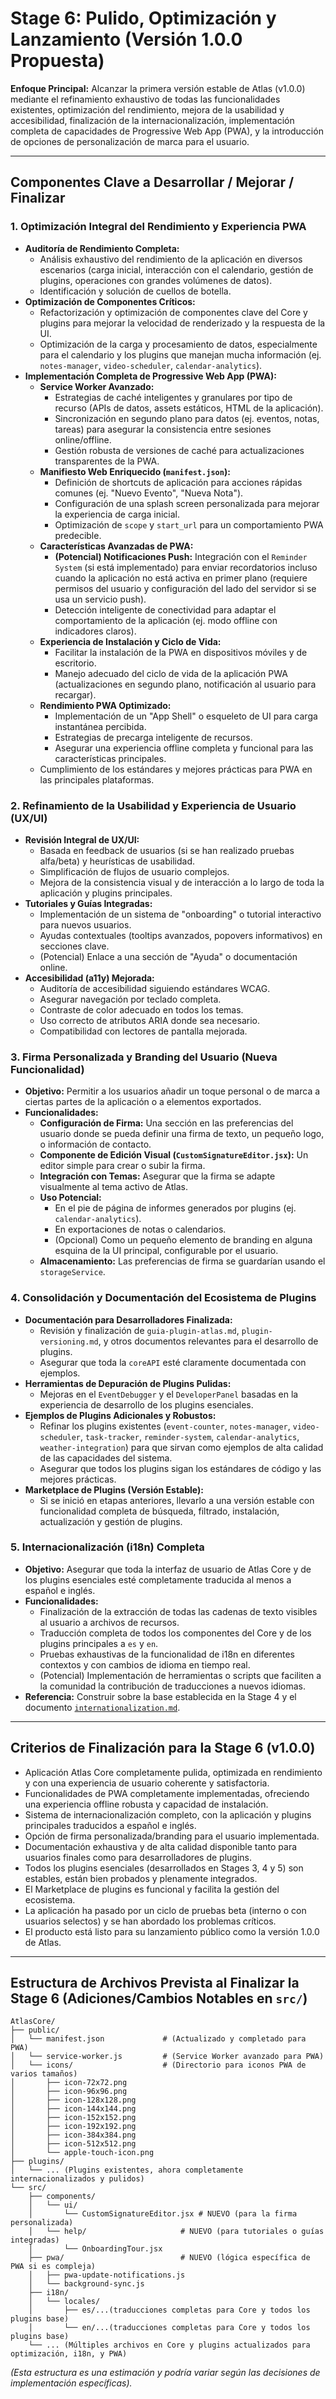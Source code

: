 # Stage 6: Pulido, Optimización y Lanzamiento (Versión 1.0.0 Propuesta)

**Enfoque Principal:** Alcanzar la primera versión estable de Atlas (v1.0.0) mediante el refinamiento exhaustivo de todas las funcionalidades existentes, optimización del rendimiento, mejora de la usabilidad y accesibilidad, finalización de la internacionalización, implementación completa de capacidades de Progressive Web App (PWA), y la introducción de opciones de personalización de marca para el usuario.

---

## Componentes Clave a Desarrollar / Mejorar / Finalizar

### 1. Optimización Integral del Rendimiento y Experiencia PWA

- **Auditoría de Rendimiento Completa:**
  - Análisis exhaustivo del rendimiento de la aplicación en diversos escenarios (carga inicial, interacción con el calendario, gestión de plugins, operaciones con grandes volúmenes de datos).
  - Identificación y solución de cuellos de botella.
- **Optimización de Componentes Críticos:**
  - Refactorización y optimización de componentes clave del Core y plugins para mejorar la velocidad de renderizado y la respuesta de la UI.
  - Optimización de la carga y procesamiento de datos, especialmente para el calendario y los plugins que manejan mucha información (ej. `notes-manager`, `video-scheduler`, `calendar-analytics`).
- **Implementación Completa de Progressive Web App (PWA):**
  - **Service Worker Avanzado:**
    - Estrategias de caché inteligentes y granulares por tipo de recurso (APIs de datos, assets estáticos, HTML de la aplicación).
    - Sincronización en segundo plano para datos (ej. eventos, notas, tareas) para asegurar la consistencia entre sesiones online/offline.
    - Gestión robusta de versiones de caché para actualizaciones transparentes de la PWA.
  - **Manifiesto Web Enriquecido (`manifest.json`):**
    - Definición de shortcuts de aplicación para acciones rápidas comunes (ej. "Nuevo Evento", "Nueva Nota").
    - Configuración de una splash screen personalizada para mejorar la experiencia de carga inicial.
    - Optimización de `scope` y `start_url` para un comportamiento PWA predecible.
  - **Características Avanzadas de PWA:**
    - **(Potencial) Notificaciones Push:** Integración con el `Reminder System` (si está implementado) para enviar recordatorios incluso cuando la aplicación no está activa en primer plano (requiere permisos del usuario y configuración del lado del servidor si se usa un servicio push).
    - Detección inteligente de conectividad para adaptar el comportamiento de la aplicación (ej. modo offline con indicadores claros).
  - **Experiencia de Instalación y Ciclo de Vida:**
    - Facilitar la instalación de la PWA en dispositivos móviles y de escritorio.
    - Manejo adecuado del ciclo de vida de la aplicación PWA (actualizaciones en segundo plano, notificación al usuario para recargar).
  - **Rendimiento PWA Optimizado:**
    - Implementación de un "App Shell" o esqueleto de UI para carga instantánea percibida.
    - Estrategias de precarga inteligente de recursos.
    - Asegurar una experiencia offline completa y funcional para las características principales.
  - Cumplimiento de los estándares y mejores prácticas para PWA en las principales plataformas.

### 2. Refinamiento de la Usabilidad y Experiencia de Usuario (UX/UI)

- **Revisión Integral de UX/UI:**
  - Basada en feedback de usuarios (si se han realizado pruebas alfa/beta) y heurísticas de usabilidad.
  - Simplificación de flujos de usuario complejos.
  - Mejora de la consistencia visual y de interacción a lo largo de toda la aplicación y plugins principales.
- **Tutoriales y Guías Integradas:**
  - Implementación de un sistema de "onboarding" o tutorial interactivo para nuevos usuarios.
  - Ayudas contextuales (tooltips avanzados, popovers informativos) en secciones clave.
  - (Potencial) Enlace a una sección de "Ayuda" o documentación online.
- **Accesibilidad (a11y) Mejorada:**
  - Auditoría de accesibilidad siguiendo estándares WCAG.
  - Asegurar navegación por teclado completa.
  - Contraste de color adecuado en todos los temas.
  - Uso correcto de atributos ARIA donde sea necesario.
  - Compatibilidad con lectores de pantalla mejorada.

### 3. Firma Personalizada y Branding del Usuario (Nueva Funcionalidad)

- **Objetivo:** Permitir a los usuarios añadir un toque personal o de marca a ciertas partes de la aplicación o a elementos exportados.
- **Funcionalidades:**
  - **Configuración de Firma:** Una sección en las preferencias del usuario donde se pueda definir una firma de texto, un pequeño logo, o información de contacto.
  - **Componente de Edición Visual (`CustomSignatureEditor.jsx`):** Un editor simple para crear o subir la firma.
  - **Integración con Temas:** Asegurar que la firma se adapte visualmente al tema activo de Atlas.
  - **Uso Potencial:**
    - En el pie de página de informes generados por plugins (ej. `calendar-analytics`).
    - En exportaciones de notas o calendarios.
    - (Opcional) Como un pequeño elemento de branding en alguna esquina de la UI principal, configurable por el usuario.
  - **Almacenamiento:** Las preferencias de firma se guardarían usando el `storageService`.

### 4. Consolidación y Documentación del Ecosistema de Plugins

- **Documentación para Desarrolladores Finalizada:**
  - Revisión y finalización de `guia-plugin-atlas.md`, `plugin-versioning.md`, y otros documentos relevantes para el desarrollo de plugins.
  - Asegurar que toda la `coreAPI` esté claramente documentada con ejemplos.
- **Herramientas de Depuración de Plugins Pulidas:**
  - Mejoras en el `EventDebugger` y el `DeveloperPanel` basadas en la experiencia de desarrollo de los plugins esenciales.
- **Ejemplos de Plugins Adicionales y Robustos:**
  - Refinar los plugins existentes (`event-counter`, `notes-manager`, `video-scheduler`, `task-tracker`, `reminder-system`, `calendar-analytics`, `weather-integration`) para que sirvan como ejemplos de alta calidad de las capacidades del sistema.
  - Asegurar que todos los plugins sigan los estándares de código y las mejores prácticas.
- **Marketplace de Plugins (Versión Estable):**
  - Si se inició en etapas anteriores, llevarlo a una versión estable con funcionalidad completa de búsqueda, filtrado, instalación, actualización y gestión de plugins.

### 5. Internacionalización (i18n) Completa

- **Objetivo:** Asegurar que toda la interfaz de usuario de Atlas Core y de los plugins esenciales esté completamente traducida al menos a español e inglés.
- **Funcionalidades:**
  - Finalización de la extracción de todas las cadenas de texto visibles al usuario a archivos de recursos.
  - Traducción completa de todos los componentes del Core y de los plugins principales a `es` y `en`.
  - Pruebas exhaustivas de la funcionalidad de i18n en diferentes contextos y con cambios de idioma en tiempo real.
  - (Potencial) Implementación de herramientas o scripts que faciliten a la comunidad la contribución de traducciones a nuevos idiomas.
- **Referencia:** Construir sobre la base establecida en la Stage 4 y el documento [`internationalization.md`](./internationalization.md).

---

## Criterios de Finalización para la Stage 6 (v1.0.0)

- Aplicación Atlas Core completamente pulida, optimizada en rendimiento y con una experiencia de usuario coherente y satisfactoria.
- Funcionalidades de PWA completamente implementadas, ofreciendo una experiencia offline robusta y capacidad de instalación.
- Sistema de internacionalización completo, con la aplicación y plugins principales traducidos a español e inglés.
- Opción de firma personalizada/branding para el usuario implementada.
- Documentación exhaustiva y de alta calidad disponible tanto para usuarios finales como para desarrolladores de plugins.
- Todos los plugins esenciales (desarrollados en Stages 3, 4 y 5) son estables, están bien probados y plenamente integrados.
- El Marketplace de plugins es funcional y facilita la gestión del ecosistema.
- La aplicación ha pasado por un ciclo de pruebas beta (interno o con usuarios selectos) y se han abordado los problemas críticos.
- El producto está listo para su lanzamiento público como la versión 1.0.0 de Atlas.

---

## Estructura de Archivos Prevista al Finalizar la Stage 6 (Adiciones/Cambios Notables en `src/`)

```
AtlasCore/
├── public/
│   └── manifest.json             # (Actualizado y completado para PWA)
│   └── service-worker.js         # (Service Worker avanzado para PWA)
│   └── icons/                    # (Directorio para iconos PWA de varios tamaños)
│       ├── icon-72x72.png
│       ├── icon-96x96.png
│       ├── icon-128x128.png
│       ├── icon-144x144.png
│       ├── icon-152x152.png
│       ├── icon-192x192.png
│       ├── icon-384x384.png
│       ├── icon-512x512.png
│       └── apple-touch-icon.png
├── plugins/
│   └── ... (Plugins existentes, ahora completamente internacionalizados y pulidos)
└── src/
    ├── components/
    │   └── ui/
    │       └── CustomSignatureEditor.jsx # NUEVO (para la firma personalizada)
    │   └── help/                     # NUEVO (para tutoriales o guías integradas)
    │       └── OnboardingTour.jsx
    ├── pwa/                          # NUEVO (lógica específica de PWA si es compleja)
    │   ├── pwa-update-notifications.js
    │   └── background-sync.js
    ├── i18n/
    │   └── locales/
    │       ├── es/...(traducciones completas para Core y todos los plugins base)
    │       └── en/...(traducciones completas para Core y todos los plugins base)
    └── ... (Múltiples archivos en Core y plugins actualizados para optimización, i18n, y PWA)
```

_(Esta estructura es una estimación y podría variar según las decisiones de implementación específicas)._
